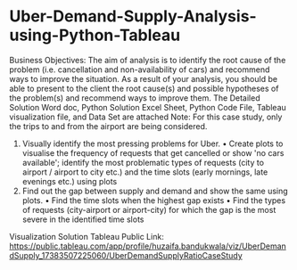 # Uber-Demand-Supply-Analysis-using-Python-Tableau
Business Objectives: The aim of analysis is to identify the root cause of the problem (i.e. cancellation and non-availability of cars) and recommend ways to improve the situation. As a result of your analysis, you should be able to present to the client the root cause(s) and possible hypotheses of the problem(s) and recommend ways to improve them. The Detailed Solution Word doc, Python Solution Excel Sheet, Python Code File, Tableau visualization file, and Data Set are attached
Note: For this case study, only the trips to and from the airport are being considered.
1. Visually identify the most pressing problems for Uber.
•	Create plots to visualise the frequency of requests that get cancelled or show 'no cars available'; identify the most problematic types of requests (city to airport / airport to city etc.) and the time slots (early mornings, late evenings etc.) using plots
2. Find out the gap between supply and demand and show the same using plots.
•	Find the time slots when the highest gap exists
•	Find the types of requests (city-airport or airport-city) for which the gap is the most severe in the identified time slots

Visualization Solution Tableau Public Link: https://public.tableau.com/app/profile/huzaifa.bandukwala/viz/UberDemandSupply_17383507225060/UberDemandSupplyRatioCaseStudy
